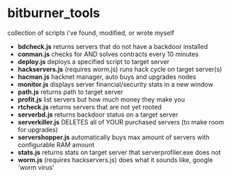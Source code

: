 # bitburner_tools
collection of scripts i've found, modified, or wrote myself

- **bdcheck.js** returns servers that do not have a backdoor installed
- **conman.js** checks for AND solves contracts every 10 minutes
- **deploy.js** deploys a specified script to target server
- **hackservers.js** (requires worm.js) runs hack cycle on target server(s)
- **hacman.js** hacknet manager, auto buys and upgrades nodes
- **monitor.js** displays server financial/security stats in a new window
- **path.js** returns path to target server
- **profit.js** list servers but how much money they make you
- **rtcheck.js** returns servers that are not yet rooted
- **serverbd.js** returns backdoor status on a target server
- **serverkiller.js** DELETES all of YOUR purchased servers (to make room for upgrades)
- **servershopper.js** automatically buys max amount of servers with configurable RAM amount
- **stats.js** returns stats on target server that serverprofiler.exe does not
- **worm.js** (requires hackservers.js) does what it sounds like, google 'worm virus'
